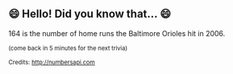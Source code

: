 ## 😄 Hello! Did you know that... 😄
164 is the number of home runs the Baltimore Orioles hit in 2006.

<sup>(come back in 5 minutes for the next trivia)</sup>


<sup>Credits: http://numbersapi.com</sup>
